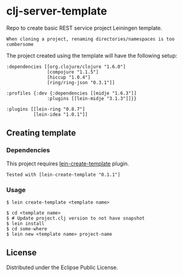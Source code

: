 # clj-server-template

Repo to create basic REST service project Leiningen template.

    When cloning a project, renaming directories/namespaces is too cumbersome

The project created using the template will have the following setup:

    :dependencies [[org.clojure/clojure "1.6.0"]
                   [compojure "1.1.5"]
                   [hiccup "1.0.4"]
                   [ring/ring-json "0.3.1"]]

    :profiles {:dev {:dependencies [[midje "1.6.3"]]
                   :plugins [[lein-midje "3.1.3"]]}}

    :plugins [[lein-ring "0.8.7"]
              [lein-idea "1.0.1"]]

## Creating template

### Dependencies

This project requires [lein-create-template](https://github.com/tcw/lein-create-template) plugin.

    Tested with [lein-create-template "0.1.1"]


### Usage

    $ lein create-template <template name>
    
    $ cd <template name> 
    $ # Update project.clj version to not have snapshot
    $ lein install
    $ cd some-where
    $ lein new <template name> project-name

## License

Distributed under the Eclipse Public License.


